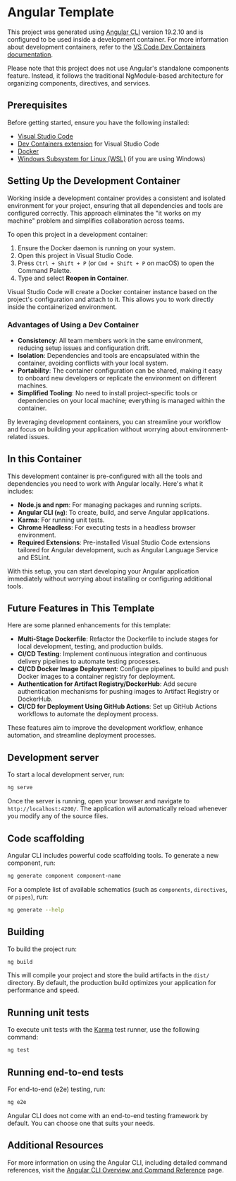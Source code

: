 # Angular Template

This project was generated using [Angular CLI](https://github.com/angular/angular-cli) version 19.2.10 and is configured to be used inside a development container. For more information about development containers, refer to the [VS Code Dev Containers documentation](https://code.visualstudio.com/docs/devcontainers/containers).

Please note that this project does not use Angular's standalone components feature. Instead, it follows the traditional NgModule-based architecture for organizing components, directives, and services.

## Prerequisites

Before getting started, ensure you have the following installed:

- [Visual Studio Code](https://code.visualstudio.com/)
- [Dev Containers extension](https://marketplace.visualstudio.com/items?itemName=ms-vscode-remote.remote-containers) for Visual Studio Code
- [Docker](https://www.docker.com/)
- [Windows Subsystem for Linux (WSL)](https://learn.microsoft.com/en-us/windows/wsl/) (if you are using Windows)

## Setting Up the Development Container

Working inside a development container provides a consistent and isolated environment for your project, ensuring that all dependencies and tools are configured correctly. This approach eliminates the "it works on my machine" problem and simplifies collaboration across teams.

To open this project in a development container:

1. Ensure the Docker daemon is running on your system.
2. Open this project in Visual Studio Code.
3. Press `Ctrl + Shift + P` (or `Cmd + Shift + P` on macOS) to open the Command Palette.
4. Type and select **Reopen in Container**.

Visual Studio Code will create a Docker container instance based on the project's configuration and attach to it. This allows you to work directly inside the containerized environment.

### Advantages of Using a Dev Container

- **Consistency**: All team members work in the same environment, reducing setup issues and configuration drift.
- **Isolation**: Dependencies and tools are encapsulated within the container, avoiding conflicts with your local system.
- **Portability**: The container configuration can be shared, making it easy to onboard new developers or replicate the environment on different machines.
- **Simplified Tooling**: No need to install project-specific tools or dependencies on your local machine; everything is managed within the container.

By leveraging development containers, you can streamline your workflow and focus on building your application without worrying about environment-related issues.

## In this Container

This development container is pre-configured with all the tools and dependencies you need to work with Angular locally. Here's what it includes:

- **Node.js and npm**: For managing packages and running scripts.
- **Angular CLI (`ng`)**: To create, build, and serve Angular applications.
- **Karma**: For running unit tests.
- **Chrome Headless**: For executing tests in a headless browser environment.
- **Required Extensions**: Pre-installed Visual Studio Code extensions tailored for Angular development, such as Angular Language Service and ESLint.

With this setup, you can start developing your Angular application immediately without worrying about installing or configuring additional tools.

## Future Features in This Template

Here are some planned enhancements for this template:

- **Multi-Stage Dockerfile**: Refactor the Dockerfile to include stages for local development, testing, and production builds.
- **CI/CD Testing**: Implement continuous integration and continuous delivery pipelines to automate testing processes.
- **CI/CD Docker Image Deployment**: Configure pipelines to build and push Docker images to a container registry for deployment.
- **Authentication for Artifact Registry/DockerHub**: Add secure authentication mechanisms for pushing images to Artifact Registry or DockerHub.
- **CI/CD for Deployment Using GitHub Actions**: Set up GitHub Actions workflows to automate the deployment process.

These features aim to improve the development workflow, enhance automation, and streamline deployment processes.


## Development server

To start a local development server, run:

```bash
ng serve
```

Once the server is running, open your browser and navigate to `http://localhost:4200/`. The application will automatically reload whenever you modify any of the source files.

## Code scaffolding

Angular CLI includes powerful code scaffolding tools. To generate a new component, run:

```bash
ng generate component component-name
```

For a complete list of available schematics (such as `components`, `directives`, or `pipes`), run:

```bash
ng generate --help
```

## Building

To build the project run:

```bash
ng build
```

This will compile your project and store the build artifacts in the `dist/` directory. By default, the production build optimizes your application for performance and speed.

## Running unit tests

To execute unit tests with the [Karma](https://karma-runner.github.io) test runner, use the following command:

```bash
ng test
```

## Running end-to-end tests

For end-to-end (e2e) testing, run:

```bash
ng e2e
```

Angular CLI does not come with an end-to-end testing framework by default. You can choose one that suits your needs.

## Additional Resources

For more information on using the Angular CLI, including detailed command references, visit the [Angular CLI Overview and Command Reference](https://angular.dev/tools/cli) page.
